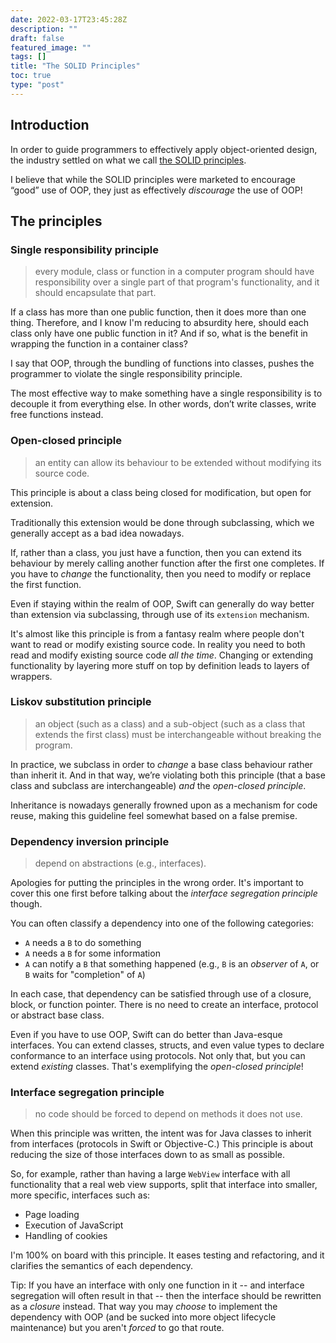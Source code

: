 ```yaml
---
date: 2022-03-17T23:45:28Z
description: ""
draft: false
featured_image: ""
tags: []
title: "The SOLID Principles"
toc: true
type: "post"
---
```


## Introduction

In order to guide programmers to effectively apply object-oriented design, the industry settled on what we call [the SOLID principles](https://en.wikipedia.org/wiki/SOLID).

I believe that while the SOLID principles were marketed to encourage “good” use of OOP, they just as effectively *discourage* the use of OOP!

## The principles

### Single responsibility principle

> every module, class or function in a computer program should have responsibility over a single part of that program's functionality, and it should encapsulate that part.

If a class has more than one public function, then it does more than one thing. Therefore, and I know I'm reducing to absurdity here, should each class only have one public function in it? And if so, what is the benefit in wrapping the function in a container class?

I say that OOP, through the bundling of functions into classes, pushes the programmer to violate the single responsibility principle.

The most effective way to make something have a single responsibility is to decouple it from everything else. In other words, don’t write classes, write free functions instead.

### Open-closed principle

> an entity can allow its behaviour to be extended without modifying its source code.

This principle is about a class being closed for modification, but open for extension.

Traditionally this extension would be done through subclassing, which we generally accept as a bad idea nowadays.

If, rather than a class, you just have a function, then you can extend its behaviour by merely calling another function after the first one completes. If you have to *change* the functionality, then you need to modify or replace the first function.

Even if staying within the realm of OOP, Swift can generally do way better than extension via subclassing, through use of its `extension` mechanism.

It's almost like this principle is from a fantasy realm where people don't want to read or modify existing source code. In reality you need to both read and modify existing source code *all the time*. Changing or extending functionality by layering more stuff on top by definition leads to layers of wrappers.

### Liskov substitution principle

> an object (such as a class) and a sub-object (such as a class that extends the first class) must be interchangeable without breaking the program.

In practice, we subclass in order to *change* a base class behaviour rather than inherit it. And in that way, we’re violating both this principle (that a base class and subclass are interchangeable) *and* the *open-closed principle*.

Inheritance is nowadays generally frowned upon as a mechanism for code reuse, making this guideline feel somewhat based on a false premise.

### Dependency inversion principle

> depend on abstractions (e.g., interfaces).

Apologies for putting the principles in the wrong order. It's important to cover this one first before talking about the *interface segregation principle* though.

You can often classify a dependency into one of the following categories:

* `A` needs a `B` to do something
* `A` needs a `B` for some information
* `A` can notify a `B` that something happened (e.g., `B` is an *observer* of `A`, or `B` waits for "completion" of `A`)

In each case, that dependency can be satisfied through use of a closure, block, or function pointer. There is no need to create an interface, protocol or abstract base class.

Even if you have to use OOP, Swift can do better than Java-esque interfaces. You can extend classes, structs, and even value types to declare conformance to an interface using protocols. Not only that, but you can extend *existing* classes. That's exemplifying the *open-closed principle*!

### Interface segregation principle

> no code should be forced to depend on methods it does not use.

When this principle was written, the intent was for Java classes to inherit from interfaces (protocols in Swift or Objective-C.) This principle is about reducing the size of those interfaces down to as small as possible.

So, for example, rather than having a large `WebView` interface with all functionality that a real web view supports, split that interface into smaller, more specific, interfaces such as:

* Page loading
* Execution of JavaScript
* Handling of cookies

I'm 100% on board with this principle. It eases testing and refactoring, and it clarifies the semantics of each dependency.

Tip: If you have an interface with only one function in it -- and interface segregation will often result in that -- then the interface should be rewritten as a *closure* instead. That way you may *choose* to implement the dependency with OOP (and be sucked into more object lifecycle maintenance) but you aren't *forced* to go that route.
